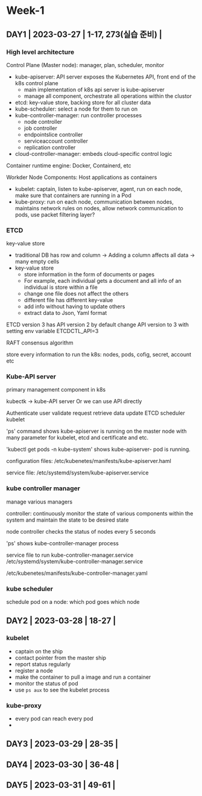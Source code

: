 # Week-1

## DAY1 | 2023-03-27 | 1-17, 273(실습 준비) |

### High level architecture

Control Plane (Master node): manager, plan, scheduler, monitor
* kube-apiserver: API server exposes the Kubernetes API, front end of the k8s control plane
  * main implementation of k8s api server is kube-apiserver
  * manage all component, orchestrate all operations within the clustor
* etcd: key-value store, backing store for all cluster data
* kube-scheduler: select a node for them to run on
* kube-controller-manager: run controller processes
  * node controller
  * job controller
  * endpointslice controller
  * serviceaccount controller
  * replication controller
* cloud-controller-manager: embeds cloud-specific control logic

Container runtime engine: Docker, Containerd, etc

Workder Node Components: Host applications as containers
* kubelet: captain, listen to kube-apiserver, agent, run on each node, make sure that containers are running in a Pod
* kube-proxy: run on each node, communication between nodes, maintains network rules on nodes, allow network communication to pods, use packet filtering layer?

### ETCD

key-value store
* traditional DB has row and column -> Adding a column affects all data -> many empty cells
* key-value store
  * store information in the form of documents or pages
  * For example, each individual gets a document and all info of an individual is store within a file
  * change one file does not affect the others
  * different file has different key-value
  * add info without having to update others
  * extract data to Json, Yaml format

ETCD version 3 has API version 2 by default
change API version to 3 with setting env variable ETCDCTL_API=3

RAFT consensus algorithm

store every information to run the k8s: nodes, pods, cofig, secret, account etc

### Kube-API server

primary management component in k8s

kubectk -> kube-API server
Or we can use API directly

Authenticate user
validate request
retrieve data
update ETCD
scheduler
kubelet

'ps' command shows kube-apiserver is running on the master node with many parameter for kubelet, etcd and certificate and etc.

'kubectl get pods -n kube-system' shows kube-apiserver-<master node name> pod is running.
 
configuration files: /etc/kubenetes/manifests/kube-apiserver.haml

service file: /etc/systemd/system/kube-apiserver.service

### kube controller manager

manage various managers

controller: continuously monitor the state of various components within the system and maintain the state to be desired state
 
node controller checks the status of nodes every 5 seconds
 
'ps' shows kube-controller-manager process

service file to run kube-controller-manager.service /etc/systemd/system/kube-controller-manager.service
 
/etc/kubenetes/manifests/kube-controller-manager.yaml

 
### kube scheduler
 
schedule pod on a node: which pod goes which node
 

## DAY2 | 2023-03-28 | 18-27 |
 
### kubelet
 
 * captain on the ship
 * contact pointer from the master ship
 * report status regularly
 * register a node
 * make the container to pull a image and run a container
 * monitor the status of pod
 * use `ps aux` to see the kubelet process
 
### kube-proxy
 
 * every pod can reach every pod
 * 
 
 
## DAY3 | 2023-03-29 | 28-35 |
## DAY4 | 2023-03-30 | 36-48 |
## DAY5 | 2023-03-31 | 49-61 |
